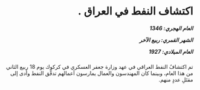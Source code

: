 <h1 dir="rtl">اكتشاف النفط في العراق  .</h1>

<h5 dir="rtl">العام الهجري:  1346

الشهر القمري: ربيع الآخر

العام الميلادي: 1927</h5>

<p dir="rtl">تم اكتشافُ النفط العراقي في عهد وزارة جعفر العسكري في كركوك يوم 18 ربيع الثاني من هذا العام، وبينما كان المهندسون والعمال يمارسون أعمالهم تدفَّق النفط وأدى إلى مقتَلِ عددٍ منهم.</p></br>
